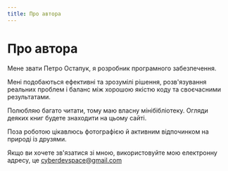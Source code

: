 ```yaml
---
title: Про автора
---
```


# Про автора

Мене звати Петро Остапук, я розробник програмного забезпечення.

Мені подобаються ефективні та зрозумілі рішення,
розв'язування реальних проблем і баланс між хорошою якістю коду та своєчасними результатами.

Полюбляю багато читати, тому маю власну мінібібліотеку.
Огляди деяких книг будете знаходити на цьому сайті.

Поза роботою цікавлюсь фотографією й активним відпочинком на природі із друзями.

Якщо ви хочете зв'язатися зі мною, використовуйте мою електронну адресу, це cyberdevspace@gmail.com
